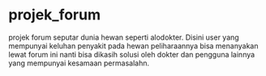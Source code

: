 # projek_forum
projek forum seputar dunia hewan seperti alodokter. Disini user yang mempunyai keluhan penyakit pada hewan peliharaannya bisa menanyakan lewat forum ini nanti bisa dikasih solusi oleh dokter dan pengguna lainnya yang mempunyai kesamaan permasalahn.
